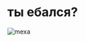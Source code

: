 # ты ебался?
![mexa](https://sun9-10.userapi.com/impf/c855620/v855620017/3b924/D-fMoNvYSmA.jpg?size=750x1333&quality=96&sign=b3e3d04e7565fae2c3207030d12bde52&type=album)
